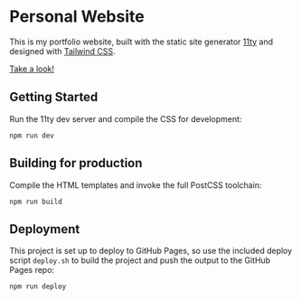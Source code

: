 # Personal Website
This is my portfolio website, built with the static site generator [11ty](https://www.11ty.dev/) and designed with [Tailwind CSS](https://tailwindcss.com/).

[Take a look!](https://akash.dev/)

## Getting Started
Run the 11ty dev server and compile the CSS for development:
```
npm run dev
```

## Building for production
Compile the HTML templates and invoke the full PostCSS toolchain:
```
npm run build
```

## Deployment
This project is set up to deploy to GitHub Pages, so use the included deploy script `deploy.sh` to build the project and push the output to the GitHub Pages repo:
```
npm run deploy
```
